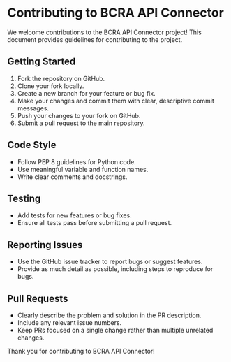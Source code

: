 # Contributing to BCRA API Connector

We welcome contributions to the BCRA API Connector project! This document provides guidelines for contributing to the project.

## Getting Started

1. Fork the repository on GitHub.
2. Clone your fork locally.
3. Create a new branch for your feature or bug fix.
4. Make your changes and commit them with clear, descriptive commit messages.
5. Push your changes to your fork on GitHub.
6. Submit a pull request to the main repository.

## Code Style

- Follow PEP 8 guidelines for Python code.
- Use meaningful variable and function names.
- Write clear comments and docstrings.

## Testing

- Add tests for new features or bug fixes.
- Ensure all tests pass before submitting a pull request.

## Reporting Issues

- Use the GitHub issue tracker to report bugs or suggest features.
- Provide as much detail as possible, including steps to reproduce for bugs.

## Pull Requests

- Clearly describe the problem and solution in the PR description.
- Include any relevant issue numbers.
- Keep PRs focused on a single change rather than multiple unrelated changes.

Thank you for contributing to BCRA API Connector!
